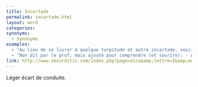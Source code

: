 ```yaml
---
title: Incartade
permalink: incartade.html
layout: word
categories:
synonyms:
  - Synonyme
examples:
  - "Au lieu de se livrer à quelque turpitude et autre incartade, voici un petit exo..."
  - "Non dit par le prof, mais ajouté pour comprendre (et sourire): - Accusé! Vous avez découpé 7 personnes à coups de hache, qu'avez vous à dire aux familles des victimes?- Bon bin...je suis désolé pour cette incartade. Voilà."
link: http://www.absurditis.com/index.php?page=dico&amp;lettre=I&amp;mot=Incartade
---
```


Léger écart de conduite.

